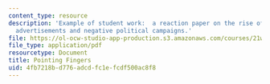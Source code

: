 ```yaml
---
content_type: resource
description: 'Example of student work:  a reaction paper on the rise of television
  advertisements and negative political campaigns.'
file: https://ol-ocw-studio-app-production.s3.amazonaws.com/courses/21w-784-becoming-digital-writing-about-media-change-fall-2009/4fb7218bd776adcdfc1efcdf500ac8f8_MIT21W_784F09_Pointing_Fin.pdf
file_type: application/pdf
resourcetype: Document
title: Pointing Fingers
uid: 4fb7218b-d776-adcd-fc1e-fcdf500ac8f8
---
```

